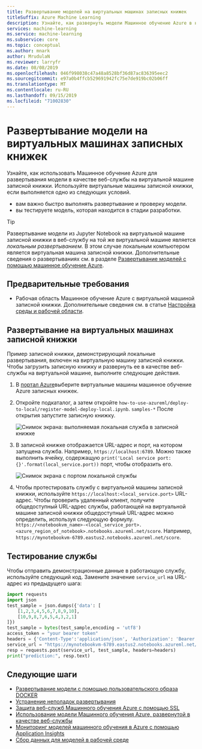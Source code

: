 ```yaml
---
title: Развертывание моделей на виртуальных машинах записных книжек
titleSuffix: Azure Machine Learning
description: Узнайте, как развернуть модели Машинное обучение Azure в качестве веб-службы с помощью виртуальных машин записной книжки.
services: machine-learning
ms.service: machine-learning
ms.subservice: core
ms.topic: conceptual
ms.author: mnark
author: MrudulaN
ms.reviewer: larryfr
ms.date: 08/08/2019
ms.openlocfilehash: 046f998038c47a48a8528bf36d87ac836395eec2
ms.sourcegitcommit: e97a0b4ffcb529691942fc75e7de919bc02b06ff
ms.translationtype: MT
ms.contentlocale: ru-RU
ms.lasthandoff: 09/15/2019
ms.locfileid: "71002830"
---
```

# <a name="deploy-a-model-to-notebook-vms"></a>Развертывание модели на виртуальных машинах записных книжек

Узнайте, как использовать Машинное обучение Azure для развертывания модели в качестве веб-службы на виртуальной машине записной книжки. Используйте виртуальные машины записной книжки, если выполняется одно из следующих условий.

- вам важно быстро выполнять развертывание и проверку модели.
- вы тестируете модель, которая находится в стадии разработки.

> [!TIP]
> Развертывание модели из Jupyter Notebook на виртуальной машине записной книжки в веб-службу на той же виртуальной машине является _локальным развертыванием_. В этом случае локальным компьютером является виртуальная машина записной книжки. Дополнительные сведения о развертываниях см. в разделе [Развертывание моделей с помощью машинное обучение Azure](how-to-deploy-and-where.md).

## <a name="prerequisites"></a>Предварительные требования

- Рабочая область Машинное обучение Azure с виртуальной машиной записной книжки. Дополнительные сведения см. в статье [Настройка среды и рабочей области](tutorial-1st-experiment-sdk-setup.md).

## <a name="deploy-to-the-notebook-vms"></a>Развертывание на виртуальных машинах записной книжки

Пример записной книжки, демонстрирующий локальные развертывания, включен на виртуальную машину записной книжки. Чтобы загрузить записную книжку и развернуть ее в качестве веб-службы на виртуальной машине, выполните следующие действия.

1. В [портал Azure](https://portal.azure.com)выберите виртуальные машины машинное обучение Azure записных книжек.

1. Откройте подкаталог, а затем откройте `how-to-use-azureml/deploy-to-local/register-model-deploy-local.ipynb`. `samples-*` После открытия запустите записную книжку.

    ![Снимок экрана: выполняемая локальная служба в записной книжке](media/how-to-deploy-local-container-notebookvm/deploy-local-service.png)

1. В записной книжке отображается URL-адрес и порт, на котором запущена служба. Например, `https://localhost:6789`. Можно также выполнить ячейку, содержащую `print('Local service port: {}'.format(local_service.port))` порт, чтобы отобразить его.

    ![Снимок экрана с портом локальной службы](media/how-to-deploy-local-container-notebookvm/deploy-local-service-port.png)

1. Чтобы протестировать службу с виртуальной машины записной книжки, используйте `https://localhost:<local_service.port>` URL-адрес. Чтобы проверить удаленный клиент, получите общедоступный URL-адрес службы, работающей на виртуальной машине записной книжки общедоступный URL-адрес можно определить, используя следующую формулу. `https://<notebookvm_name>-<local_service_port>.<azure_region_of_notebook>.notebooks.azureml.net/score`. Например, `https://mynotebookvm-6789.eastus2.notebooks.azureml.net/score`.

## <a name="test-the-service"></a>Тестирование службы

Чтобы отправить демонстрационные данные в работающую службу, используйте следующий код. Замените значение `service_url` на URL-адрес из предыдущего шага:

```python
import requests
import json
test_sample = json.dumps({'data': [
    [1,2,3,4,5,6,7,8,9,10],
    [10,9,8,7,6,5,4,3,2,1]
]})
test_sample = bytes(test_sample,encoding = 'utf8')
access_token = "your bearer token"
headers = {'Content-Type':'application/json', 'Authorization': 'Bearer ' + access_token}
service_url = "https://mynotebookvm-6789.eastus2.notebooks.azureml.net/score"
resp = requests.post(service_url, test_sample, headers=headers)
print("prediction:", resp.text)
```

## <a name="next-steps"></a>Следующие шаги

* [Развертывание модели с помощью пользовательского образа DOCKER](how-to-deploy-custom-docker-image.md)
* [Устранение неполадок развертывания](how-to-troubleshoot-deployment.md)
* [Защита веб-служб Машинного обучения Azure с помощью SSL](how-to-secure-web-service.md)
* [Использование модели Машинного обучения Azure, развернутой в качестве веб-службы](how-to-consume-web-service.md)
* [Мониторинг моделей машинного обучения в Azure с помощью Application Insights](how-to-enable-app-insights.md)
* [Сбор данных для моделей в рабочей среде](how-to-enable-data-collection.md)